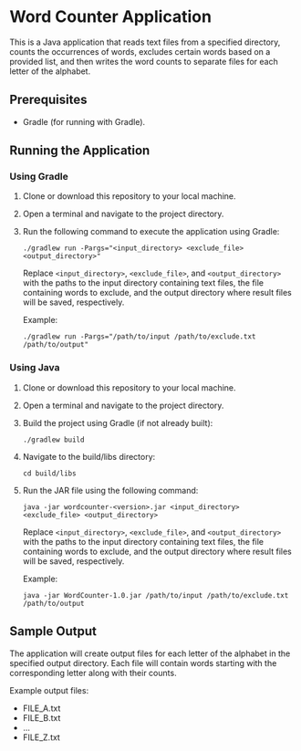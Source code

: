 # Word Counter Application

This is a Java application that reads text files from a specified directory, counts the occurrences of words, excludes certain words based on a provided list, and then writes the word counts to separate files for each letter of the alphabet.

## Prerequisites

- Gradle (for running with Gradle).

## Running the Application

### Using Gradle

1. Clone or download this repository to your local machine.

2. Open a terminal and navigate to the project directory.

3. Run the following command to execute the application using Gradle:

   ```
   ./gradlew run -Pargs="<input_directory> <exclude_file> <output_directory>"
   ```

   Replace `<input_directory>`, `<exclude_file>`, and `<output_directory>` with the paths to the input directory containing text files, the file containing words to exclude, and the output directory where result files will be saved, respectively.

   Example:

   ```
   ./gradlew run -Pargs="/path/to/input /path/to/exclude.txt /path/to/output"
   ```

### Using Java

1. Clone or download this repository to your local machine.

2. Open a terminal and navigate to the project directory.

3. Build the project using Gradle (if not already built):

   ```
   ./gradlew build
   ```

4. Navigate to the build/libs directory:

   ```
   cd build/libs
   ```

5. Run the JAR file using the following command:

   ```
   java -jar wordcounter-<version>.jar <input_directory> <exclude_file> <output_directory>
   ```

   Replace `<input_directory>`, `<exclude_file>`, and `<output_directory>` with the paths to the input directory containing text files, the file containing words to exclude, and the output directory where result files will be saved, respectively.

   Example:

   ```
   java -jar WordCounter-1.0.jar /path/to/input /path/to/exclude.txt /path/to/output
   ```

## Sample Output

The application will create output files for each letter of the alphabet in the specified output directory. Each file will contain words starting with the corresponding letter along with their counts.

Example output files:

- FILE_A.txt
- FILE_B.txt
- ...
- FILE_Z.txt
